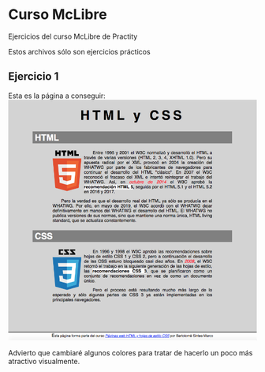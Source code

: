 # Curso McLibre
 Ejercicios del curso McLibre de Practity

 Estos archivos sólo son ejercicios prácticos

## Ejercicio 1
Esta es la página a conseguir:
![Imagen de la página](img/ej1/ejercicio1.png)

Advierto que cambiaré algunos colores para tratar de hacerlo un poco más atractivo visualmente.